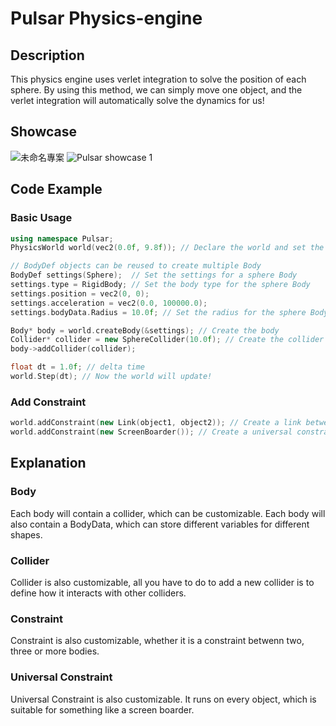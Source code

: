 # Pulsar Physics-engine
## Description
This physics engine uses verlet integration to solve the position of each sphere. By using this method, we can simply move one object, and the verlet integration will automatically solve the dynamics for us!
## Showcase
![未命名專案](https://github.com/4o4hasfound/Physics-engine/assets/138118407/193721ae-e042-419e-925a-e536676b9b81)
  ![Pulsar showcase 1](https://github.com/4o4hasfound/Physics-engine/assets/138118407/e17f75f4-9349-480d-9043-ca10142c6241)


## Code Example
### Basic Usage
```c++
using namespace Pulsar;
PhysicsWorld world(vec2(0.0f, 9.8f)); // Declare the world and set the gravity

// BodyDef objects can be reused to create multiple Body
BodyDef settings(Sphere);  // Set the settings for a sphere Body
settings.type = RigidBody; // Set the body type for the sphere Body
settings.position = vec2(0, 0);
settings.acceleration = vec2(0.0, 100000.0);
settings.bodyData.Radius = 10.0f; // Set the radius for the sphere Body

Body* body = world.createBody(&settings); // Create the body
Collider* collider = new SphereCollider(10.0f); // Create the collider
body->addCollider(collider);

float dt = 1.0f; // delta time
world.Step(dt); // Now the world will update!
```
### Add Constraint
```c++
world.addConstraint(new Link(object1, object2)); // Create a link between two objects
world.addConstraint(new ScreenBoarder()); // Create a universal constraint that runs on every object
```

## Explanation
### Body
Each body will contain a collider, which can be customizable. Each body will also contain a BodyData, which can store different variables for different shapes.
### Collider
Collider is also customizable, all you have to do to add a new collider is to define how it interacts with other colliders.
### Constraint
Constraint is also customizable, whether it is a constraint betwenn two, three or more bodies.
### Universal Constraint
Universal Constraint is also customizable. It runs on every object, which is suitable for something like a screen boarder. 
